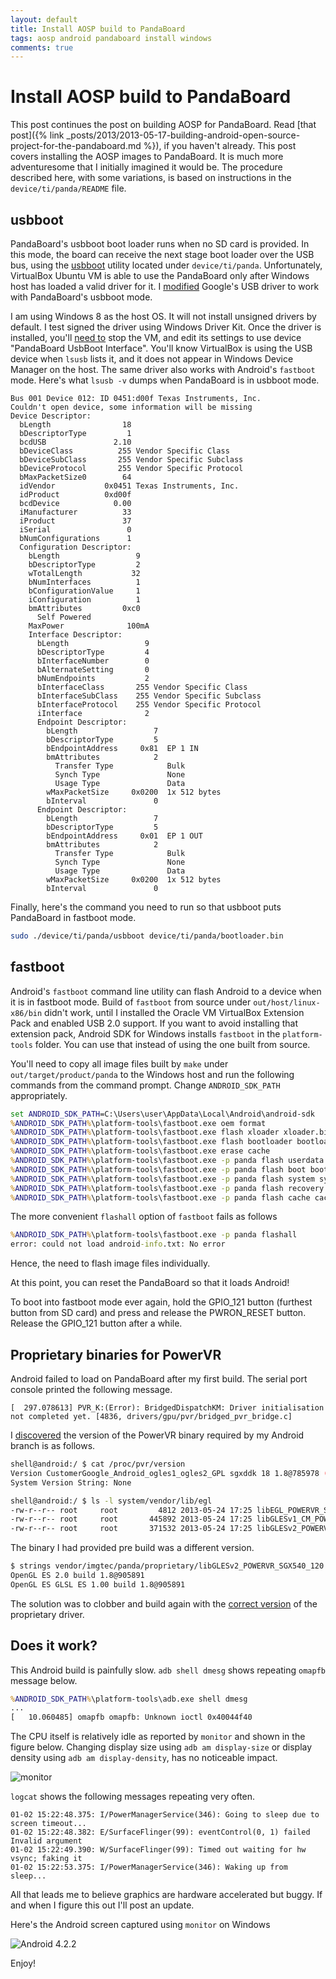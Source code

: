 ```yaml
---
layout: default
title: Install AOSP build to PandaBoard
tags: aosp android pandaboard install windows
comments: true
---
```

# Install AOSP build to PandaBoard

This post continues the post on building AOSP for PandaBoard. Read [that post]({% link _posts/2013/2013-05-17-building-android-open-source-project-for-the-pandaboard.md %}), if you haven't already. This post covers installing the AOSP images to PandaBoard. It is much more adventuresome that I initially imagined it would be. The procedure described here, with some variations, is based on instructions in the `device/ti/panda/README` file.

## usbboot

PandaBoard's usbboot boot loader runs when no SD card is provided. In this mode, the board can receive the next stage boot loader over the USB bus, using the [usbboot](https://github.com/swetland/omap4boot) utility located under `device/ti/panda`. Unfortunately, VirtualBox Ubuntu VM is able to use the PandaBoard only after Windows host has loaded a valid driver for it. I [modified](https://github.com/tewarid/pandaboard-usb-driver) Google's USB driver to work with PandaBoard's usbboot mode.

I am using Windows 8 as the host OS. It will not install unsigned drivers by default. I test signed the driver using Windows Driver Kit. Once the driver is installed, you'll [need to](http://forum.xda-developers.com/showthread.php?t=570452g) stop the VM, and edit its settings to use device "PandaBoard UsbBoot Interface". You'll know VirtualBox is using the USB device when `lsusb` lists it, and it does not appear in Windows Device Manager on the host. The same driver also works with Android's `fastboot` mode. Here's what `lsusb -v` dumps when PandaBoard is in usbboot mode.

```text
Bus 001 Device 012: ID 0451:d00f Texas Instruments, Inc.
Couldn't open device, some information will be missing
Device Descriptor:
  bLength                18
  bDescriptorType         1
  bcdUSB               2.10
  bDeviceClass          255 Vendor Specific Class
  bDeviceSubClass       255 Vendor Specific Subclass
  bDeviceProtocol       255 Vendor Specific Protocol
  bMaxPacketSize0        64
  idVendor           0x0451 Texas Instruments, Inc.
  idProduct          0xd00f
  bcdDevice            0.00
  iManufacturer          33
  iProduct               37
  iSerial                 0
  bNumConfigurations      1
  Configuration Descriptor:
    bLength                 9
    bDescriptorType         2
    wTotalLength           32
    bNumInterfaces          1
    bConfigurationValue     1
    iConfiguration          1
    bmAttributes         0xc0
      Self Powered
    MaxPower              100mA
    Interface Descriptor:
      bLength                 9
      bDescriptorType         4
      bInterfaceNumber        0
      bAlternateSetting       0
      bNumEndpoints           2
      bInterfaceClass       255 Vendor Specific Class
      bInterfaceSubClass    255 Vendor Specific Subclass
      bInterfaceProtocol    255 Vendor Specific Protocol
      iInterface              2
      Endpoint Descriptor:
        bLength                 7
        bDescriptorType         5
        bEndpointAddress     0x81  EP 1 IN
        bmAttributes            2
          Transfer Type            Bulk
          Synch Type               None
          Usage Type               Data
        wMaxPacketSize     0x0200  1x 512 bytes
        bInterval               0
      Endpoint Descriptor:
        bLength                 7
        bDescriptorType         5
        bEndpointAddress     0x01  EP 1 OUT
        bmAttributes            2
          Transfer Type            Bulk
          Synch Type               None
          Usage Type               Data
        wMaxPacketSize     0x0200  1x 512 bytes
        bInterval               0
```

Finally, here's the command you need to run so that usbboot puts PandaBoard in fastboot mode.

```bash
sudo ./device/ti/panda/usbboot device/ti/panda/bootloader.bin
```

## fastboot

Android's `fastboot` command line utility can flash Android to a device when it is in fastboot mode. Build of `fastboot` from source under `out/host/linux-x86/bin` didn't work, until I installed the Oracle VM VirtualBox Extension Pack and enabled USB 2.0 support. If you want to avoid installing that extension pack, Android SDK for Windows installs `fastboot` in the `platform-tools` folder. You can use that instead of using the one built from source.

You'll need to copy all image files built by `make` under `out/target/product/panda` to the Windows host and run the following commands from the command prompt. Change `ANDROID_SDK_PATH` appropriately.

```cmd
set ANDROID_SDK_PATH=C:\Users\user\AppData\Local\Android\android-sdk
%ANDROID_SDK_PATH%\platform-tools\fastboot.exe oem format
%ANDROID_SDK_PATH%\platform-tools\fastboot.exe flash xloader xloader.bin
%ANDROID_SDK_PATH%\platform-tools\fastboot.exe flash bootloader bootloader.bin
%ANDROID_SDK_PATH%\platform-tools\fastboot.exe erase cache
%ANDROID_SDK_PATH%\platform-tools\fastboot.exe -p panda flash userdata userdata.img
%ANDROID_SDK_PATH%\platform-tools\fastboot.exe -p panda flash boot boot.img
%ANDROID_SDK_PATH%\platform-tools\fastboot.exe -p panda flash system system.img
%ANDROID_SDK_PATH%\platform-tools\fastboot.exe -p panda flash recovery recovery.img
%ANDROID_SDK_PATH%\platform-tools\fastboot.exe -p panda flash cache cache.img
```

The more convenient `flashall` option of `fastboot` fails as follows

```cmd
%ANDROID_SDK_PATH%\platform-tools\fastboot.exe -p panda flashall
error: could not load android-info.txt: No error
```

Hence, the need to flash image files individually.

At this point, you can reset the PandaBoard so that it loads Android!

To boot into fastboot mode ever again, hold the GPIO_121 button (furthest button from SD card) and press and release the PWRON_RESET button. Release the GPIO_121 button after a while.

## Proprietary binaries for PowerVR

Android failed to load on PandaBoard after my first build. The serial port console printed the following message.

```text
[  297.078613] PVR_K:(Error): BridgedDispatchKM: Driver initialisation not completed yet. [4836, drivers/gpu/pvr/bridged_pvr_bridge.c]
```

I [discovered](https://groups.google.com/forum/?fromgroups#!topic/android-building/feACaqANrAs) the version of the PowerVR binary required by my Android branch is as follows.

```bash
shell@android:/ $ cat /proc/pvr/version
Version CustomerGoogle_Android_ogles1_ogles2_GPL sgxddk 18 1.8@785978 (release) omap4430_android
System Version String: None

shell@android:/ $ ls -l system/vendor/lib/egl
-rw-r--r-- root     root         4812 2013-05-24 17:25 libEGL_POWERVR_SGX540_120.so
-rw-r--r-- root     root       445892 2013-05-24 17:25 libGLESv1_CM_POWERVR_SGX540_120.so
-rw-r--r-- root     root       371532 2013-05-24 17:25 libGLESv2_POWERVR_SGX540_120.so
```

The binary I had provided pre build was a different version.

```bash
$ strings vendor/imgtec/panda/proprietary/libGLESv2_POWERVR_SGX540_120.so | grep build
OpenGL ES 2.0 build 1.8@905891
OpenGL ES GLSL ES 1.00 build 1.8@905891
```

The solution was to clobber and build again with the [correct version](https://dl.google.com/dl/android/aosp/imgtec-panda-20120430-67545da7.tgz) of the proprietary driver.

## Does it work?

This Android build is painfully slow. `adb shell dmesg` shows repeating `omapfb` message below.

```cmd
%ANDROID_SDK_PATH%\platform-tools\adb.exe shell dmesg
...
[   10.060485] omapfb omapfb: Unknown ioctl 0x40044f40
```

The CPU itself is relatively idle as reported by `monitor` and shown in the figure below. Changing display size using `adb am display-size` or display density using `adb am display-density`, has no noticeable impact.

![monitor](/assets/img/android-debug-monitor.jpg)

`logcat` shows the following messages repeating very often.

```text
01-02 15:22:48.375: I/PowerManagerService(346): Going to sleep due to screen timeout...
01-02 15:22:48.382: E/SurfaceFlinger(99): eventControl(0, 1) failed Invalid argument
01-02 15:22:49.390: W/SurfaceFlinger(99): Timed out waiting for hw vsync; faking it
01-02 15:22:53.375: I/PowerManagerService(346): Waking up from sleep...
```

All that leads me to believe graphics are hardware accelerated but buggy. If and when I figure this out I'll post an update.

Here's the Android screen captured using `monitor` on Windows

![Android 4.2.2](/assets/img/android-aosp-pandaboard.jpg)

Enjoy!
